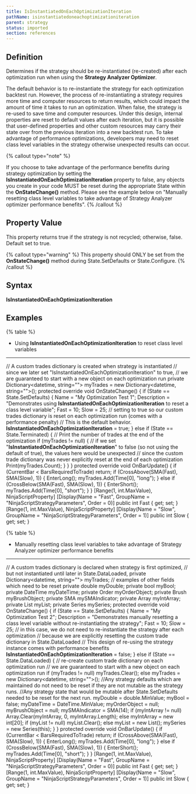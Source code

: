 ```yaml
---
title: IsInstantiatedOnEachOptimizationIteration
pathName: isinstantiatedoneachoptimizationiteration
parent: strategy
status: imported
section: references
---
```


## Definition

Determines if the strategy should be re-instantiated (re-created) after each optimization run when using the **Strategy Analyzer Optimizer**.

The default behavior is to re-instantiate the strategy for each optimization backtest run. However, the process of re-instantiating a strategy requires more time and computer resources to return results, which could impact the amount of time it takes to run an optimization. When false, the strategy is re-used to save time and computer resources. Under this design, internal properties are reset to default values after each iteration, but it is possible that user-defined properties and other custom resources may carry their state over from the previous iteration into a new backtest run. To take advantage of performance optimizations, developers may need to reset class level variables in the strategy otherwise unexpected results can occur.

{% callout type="note" %}

If you choose to take advantage of the performance benefits during strategy optimization by setting the **IsInstantiatedOnEachOptimizationIteration** property to false, any objects you create in your code MUST be reset during the appropriate State within the **OnStateChange()** method. Please see the example below on "Manually resetting class level variables to take advantage of Strategy Analyzer optimizer performance benefits".
{% /callout %}

## Property Value

This property returns true if the strategy is not recycled; otherwise, false. Default set to true.

{% callout type="warning" %}
This property should ONLY be set from the **OnStateChange()** method during State.SetDefaults or State.Configure.
{% /callout %}

## Syntax

**IsInstantiatedOnEachOptimizationIteration**

## Examples

{% table %}

* Using **IsInstantiatedOnEachOptimizationIteration** to reset class level variables

---

// A custom trades dictionary is created when strategy is instantiated
// since we later set "IsInstantiatedOnEachOptimizationIteration" to true,
// we are guaranteed to start with a new object on each optimization run
private Dictionary<datetime, string=""> myTrades = new Dictionary<datetime, string="">();
protected override void OnStateChange()
{
if (State == State.SetDefaults)
{
     Name       = "My Optimization Test 1";
     Description = "Demonstrates using **IsInstantiatedOnEachOptimizationIteration** to reset a class level variable";
     Fast       = 10;
     Slow       = 25;
     // setting to true so our custom trades dictionary is reset on each optimization run (comes with a performance penalty)
     // This is the default behavior.
     **IsInstantiatedOnEachOptimizationIteration** = true;
}
else if (State == State.Terminated)
{
     // Print the number of trades at the end of the optimization
     if (myTrades != null)
     {
         // if we set "**IsInstantiatedOnEachOptimizationIteration**" to false (so not using the default of true), the values here would be unexpected
         // since the custom trade dictionary was never explicitly reset at the end of each optimization
         Print(myTrades.Count);
     }
}
}
protected override void OnBarUpdate()
{
if (CurrentBar < BarsRequiredToTrade)
     return;
if (CrossAbove(SMA(Fast), SMA(Slow), 1))
{
     EnterLong();
     myTrades.Add(Time[0], "long");
}
else if (CrossBelow(SMA(Fast), SMA(Slow), 1))
{
     EnterShort();
     myTrades.Add(Time[0], "short");
}
}
[Range(1, int.MaxValue), NinjaScriptProperty]
[Display(Name = "Fast", GroupName = "NinjaScriptStrategyParameters", Order = 0)]
public int Fast
{ get; set; }
[Range(1, int.MaxValue), NinjaScriptProperty]
[Display(Name = "Slow", GroupName = "NinjaScriptStrategyParameters", Order = 1)]
public int Slow
{ get; set; }

{% table %}

* Manually resetting class level variables to take advantage of Strategy Analyzer optimizer performance benefits

---

// A custom trades dictionary is declared when strategy is first optimized,
// but not instantiated until later in State.DataLoaded,
private Dictionary<datetime, string=""> myTrades;
// examples of other fields which need to be reset
private double myDouble;
private bool myBool;
private DateTime myDateTime;
private Order myOrderObject;
private Brush myBrushObject;
private SMA mySMAIndicator;
private Array myIntArray;
private List<object> myList;
private Series<double> mySeries;
protected override void OnStateChange()
{
if (State == State.SetDefaults)
{
     Name = "My Optimization Test 2";
     Description = "Demonstrates manually resetting a class level variable without re-instantiating the strategy";
     Fast = 10;
     Slow = 25;
     // in this case, we do not need to re-instantiate the strategy after each optimization
     // because we are explicitly resetting the custom trade dictionary in State.DataLoaded
     // This design of re-using the strategy instance comes with performance benefits
     **IsInstantiatedOnEachOptimizationIteration** = false;
}
else if (State == State.DataLoaded)
{
     // re-create custom trade dictionary on each optimization run
     // we are guaranteed to start with a new object on each optimization run
     if (myTrades != null)
       myTrades.Clear();
     else
       myTrades = new Dictionary<datetime, string="">();
     //Any strategy defaults which are maintained do not need to be reset if they are not mutable as the strategy runs.
     //Any strategy state that would be mutable after State.SetDefaults needed to be reset for the next run.
     myDouble = double.MinValue;
     myBool = false;
     myDateTime = DateTime.MinValue;
     myOrderObject = null;
     myBrushObject = null;
     mySMAIndicator = SMA(14);
     if (myIntArray != null)
         Array.Clear(myIntArray, 0, myIntArray.Length);
     else
         myIntArray = new int[20];
     if (myList != null)
         myList.Clear();
     else
         myList = new List<object>();
     mySeries = new Series<double>(this);
}
}
protected override void OnBarUpdate()
{
if (CurrentBar < BarsRequiredToTrade)
     return;
if (CrossAbove(SMA(Fast), SMA(Slow), 1))
{
     EnterLong();
     myTrades.Add(Time[0], "long");
}
else if (CrossBelow(SMA(Fast), SMA(Slow), 1))
{
     EnterShort();
     myTrades.Add(Time[0], "short");
}
}
[Range(1, int.MaxValue), NinjaScriptProperty]
[Display(Name = "Fast", GroupName = "NinjaScriptStrategyParameters", Order = 0)]
public int Fast
{ get; set; }
[Range(1, int.MaxValue), NinjaScriptProperty]
[Display(Name = "Slow", GroupName = "NinjaScriptStrategyParameters", Order = 1)]
public int Slow
{ get; set; }

```

